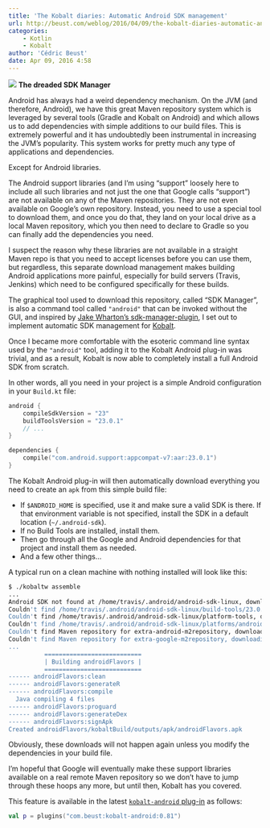 ```yaml
---
title: 'The Kobalt diaries: Automatic Android SDK management'
url: http://beust.com/weblog/2016/04/09/the-kobalt-diaries-automatic-android-sdk-management/
categories:
    - Kotlin
    - Kobalt
author: 'Cédric Beust'
date: Apr 09, 2016 4:58
---
```

![](http://beust.com/pics/sdk-manager.png)
**The dreaded SDK Manager**

Android has always had a weird dependency mechanism. On the JVM (and therefore, Android), we have this great Maven repository system which is leveraged by several tools (Gradle and Kobalt on Android) and which allows us to add dependencies with simple additions to our build files. This is extremely powerful and it has undoubtedly been instrumental in increasing the JVM’s popularity. This system works for pretty much any type of applications and dependencies.

Except for Android libraries.

The Android support libraries (and I’m using “support” loosely here to include all such libraries and not just the one that Google calls “support”) are not available on any of the Maven repositories. They are not even available on Google’s own repository. Instead, you need to use a special tool to download them, and once you do that, they land on your local drive as a local Maven repository, which you then need to declare to Gradle so you can finally add the dependencies you need.

I suspect the reason why these libraries are not available in a straight Maven repo is that you need to accept licenses before you can use them, but regardless, this separate download management makes building Android applications more painful, especially for build servers (Travis, Jenkins) which need to be configured specifically for these builds.

The graphical tool used to download this repository, called “SDK Manager”, is also a command tool called `"android"` that can be invoked without the GUI, and inspired by [Jake Wharton’s sdk-manager-plugin](https://github.com/JakeWharton/sdk-manager-plugin), I set out to implement automatic SDK management for [Kobalt](http://beust.com/kobalt).

Once I became more comfortable with the esoteric command line syntax used by the `"android"` tool, adding it to the Kobalt Android plug-in was trivial, and as a result, Kobalt is now able to completely install a full Android SDK from scratch.

In other words, all you need in your project is a simple Android configuration in your `Build.kt` file:

```kotlin
android {
    compileSdkVersion = "23"
    buildToolsVersion = "23.0.1"
    // ...
}

dependencies {
    compile("com.android.support:appcompat-v7:aar:23.0.1")
}
```

The Kobalt Android plug-in will then automatically download everything you need to create an `apk` from this simple build file:

* If `$ANDROID_HOME` is specified, use it and make sure a valid SDK is there. If that environment variable is not specified, install the SDK in a default location (`~/.android-sdk`).
* If no Build Tools are installed, install them.
* Then go through all the Google and Android dependencies for that project and install them as needed.
* And a few other things...

A typical run on a clean machine with nothing installed will look like this:

```bash
$ ./kobaltw assemble
...
Android SDK not found at /home/travis/.android/android-sdk-linux, downloading it
Couldn't find /home/travis/.android/android-sdk-linux/build-tools/23.0.1, downloading it
Couldn't find /home/travis/.android/android-sdk-linux/platform-tools, downloading it
Couldn't find /home/travis/.android/android-sdk-linux/platforms/android-23, downloading it
Couldn't find Maven repository for extra-android-m2repository, downloading it
Couldn't find Maven repository for extra-google-m2repository, downloading it
...
          ===========================
          | Building androidFlavors |
          ===========================
------ androidFlavors:clean
------ androidFlavors:generateR
------ androidFlavors:compile
  Java compiling 4 files
------ androidFlavors:proguard
------ androidFlavors:generateDex
------ androidFlavors:signApk
Created androidFlavors/kobaltBuild/outputs/apk/androidFlavors.apk
```

Obviously, these downloads will not happen again unless you modify the dependencies in your build file.

I’m hopeful that Google will eventually make these support libraries available on a real remote Maven repository so we don’t have to jump through these hoops any more, but until then, Kobalt has you covered.

This feature is available in the latest [`kobalt-android` plug-in](https://github.com/cbeust/kobalt-android) as follows:

```kotlin
val p = plugins("com.beust:kobalt-android:0.81")
```
